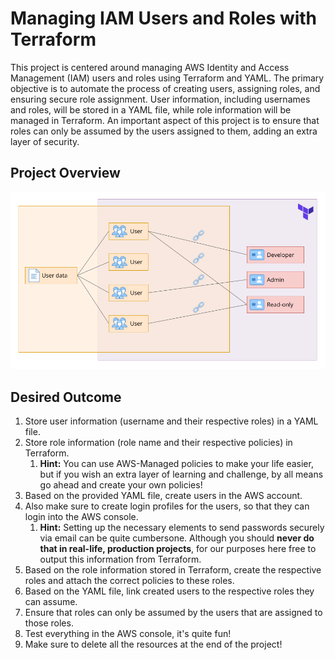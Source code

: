 # Managing IAM Users and Roles with Terraform

This project is centered around managing AWS Identity and Access Management (IAM) users and roles using Terraform and YAML. The primary objective is to automate the process of creating users, assigning roles, and ensuring secure role assignment. User information, including usernames and roles, will be stored in a YAML file, while role information will be managed in Terraform. An important aspect of this project is to ensure that roles can only be assumed by the users assigned to them, adding an extra layer of security.

## Project Overview

<img src="assets/proj02-iam-users.png" alt="deploy-vpc-ec2-instance" width="600"/>

## Desired Outcome

1. Store user information (username and their respective roles) in a YAML file.
2. Store role information (role name and their respective policies) in Terraform.
    1. **Hint:** You can use AWS-Managed policies to make your life easier, but if you wish an extra layer of learning and challenge, by all means go ahead and create your own policies!
3. Based on the provided YAML file, create users in the AWS account.
4. Also make sure to create login profiles for the users, so that they can login into the AWS console.
    1. **Hint:** Setting up the necessary elements to send passwords securely via email can be quite cumbersone. Although you should **never do that in real-life, production projects**, for our purposes here free to output this information from Terraform.
5. Based on the role information stored in Terraform, create the respective roles and attach the correct policies to these roles.
6. Based on the YAML file, link created users to the respective roles they can assume.
7. Ensure that roles can only be assumed by the users that are assigned to those roles.
8. Test everything in the AWS console, it's quite fun!
9. Make sure to delete all the resources at the end of the project!
